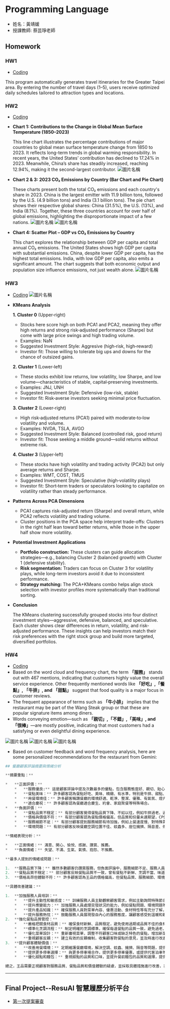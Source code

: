 # Programming Language
* 姓名：黃靖媛
* 授課教師: 蔡芸琤老師


## Homework
### HW1
* [Coding](HW1/HW1.ipynb)


This program automatically generates travel itineraries for the Greater Taipei area. By entering the number of travel days (1–5), users receive optimized daily schedules tailored to attraction types and locations.

### HW2
* [Coding](HW2/HW2.ipynb)
* **Chart 1: Contributions to the Change in Global Mean Surface Temperature (1850–2023)**  

  This line chart illustrates the percentage contributions of major countries to global mean surface temperature change from 1850 to 2023. It reflects long-term trends in global warming responsibility. In recent years, the United States’ contribution has declined to 17.24% in 2023. Meanwhile, China’s share has steadily increased, reaching 12.94%, making it the second-largest contributor.
![圖片名稱](HW2/chart1_LineGraph.png)

* **Chart 2 & 3: 2023 CO₂ Emissions by Country (Bar Chart and Pie Chart)**  

  These charts present both the total CO₂ emissions and each country's share in 2023. China is the largest emitter with 11.9 billion tons, followed by the U.S. (4.9 billion tons) and India (3.1 billion tons). The pie chart shows their respective global shares: China (31.5%), the U.S. (13%), and India (8.1%). Together, these three countries account for over half of global emissions, highlighting the disproportionate impact of a few nations.
![圖片名稱](HW2/chart2_BarChart.png)
![圖片名稱](HW2/chart3_PieChart.png)

* **Chart 4: Scatter Plot – GDP vs CO₂ Emissions by Country**  

  This chart explores the relationship between GDP per capita and total annual CO₂ emissions. The United States shows high GDP per capita with substantial emissions. China, despite lower GDP per capita, has the highest total emissions. India, with low GDP per capita, also emits a significant amount. The chart suggests that both economic output and population size influence emissions, not just wealth alone.
![圖片名稱](HW2/chart4_ScatterPlot.png)


### HW3
* [Coding](HW3/HW3.ipynb)
![圖片名稱](HW3/KMeans_PCA.png)

- **KMeans Analysis**

  **1. Cluster 0** (Upper‑right)  
    - Stocks here score high on both PCA1 and PCA2, meaning they offer high returns and strong risk‑adjusted performance (Sharpe) but come with large price swings and high trading volume.  
    - Examples: NaN
    - Suggested Investment Style: Aggresive (high‑risk, high‑reward)
    - Investor fit: Those willing to tolerate big ups and downs for the chance of outsized gains.

  **2. Cluster 1** (Lower‑left)  
    - These stocks exhibit low returns, low volatility, low Sharpe, and low volume—characteristics of stable, capital‑preserving investments.  
    - Examples: JNJ, UNH
    - Suggested Investment Style: Defensive (low‑risk, stable)
    - Investor fit: Risk‑averse investors seeking minimal price fluctuation.

  **3. Cluster 2** (Lower‑right)  
    - High risk‑adjusted returns (PCA1) paired with moderate‑to‑low volatility and volume.  
    - Examples: NVDA, TSLA, AVGO
    - Suggested Investment Style: Balanced (controlled risk, good return)
    - Investor fit: Those seeking a middle ground—solid returns without extreme risk.

  **4. Cluster 3** (Upper‑left)  
    - These stocks have high volatility and trading activity (PCA2) but only average returns and Sharpe.  
    - Examples: WMT, COST, TMUS
    - Suggested Investment Style: Speculative (high‑volatility plays)
    - Investor fit: Short‑term traders or speculators looking to capitalize on volatility rather than steady performance.

- **Patterns Across PCA Dimensions**
  - PCA1 captures risk-adjusted return (Sharpe) and overall return, while PCA2 reflects volatility and trading volume.
  - Cluster positions in the PCA space help interpret trade-offs: Clusters in the right half lean toward better returns, while those in the upper half show more volatility.

- **Potential Investment Applications**
  - **Portfolio construction:** These clusters can guide allocation strategies—e.g., balancing Cluster 2 (balanced growth) with Cluster 1 (defensive stability).
  - **Risk segmentation:** Traders can focus on Cluster 3 for volatility plays, while long-term investors avoid it due to inconsistent performance.
  - **Strategy matching:** The PCA+KMeans combo helps align stock selection with investor profiles more systematically than traditional sorting.

- **Conclusion**  

  The KMeans clustering successfully grouped stocks into four distinct investment styles—aggressive, defensive, balanced, and speculative. Each cluster shows clear differences in return, volatility, and risk-adjusted performance. These insights can help investors match their risk preferences with the right stock group and build more targeted, diversified portfolios.


### HW4
* [Coding](HW4/HW4.ipynb)
* Based on the word cloud and frequency chart, the term **「服務」** stands out with 467 mentions, indicating that customers highly value the overall service experience. Other frequently mentioned words like **「好吃」,「餐點」, 「牛排」, and 「甜點」** suggest that food quality is a major focus in customer reviews.
* The frequent appearance of terms such as **「牛小排」** implies that the restaurant may be part of the Wang Steak group or that these are popular signature items among diners.
* Words conveying emotion—such as **「親切」,「不錯」,「美味」, and 「很棒」**—are mostly positive, indicating that most customers had a satisfying or even delightful dining experience.

![圖片名稱](HW4/WordCloud.png)
![圖片名稱](HW4/keywords_chart.png)
![圖片名稱](HW4/rating_chart.png)
* Based on customer feedback and word frequency analysis, here are some personalized recommendations for the restaurant from Gemini:
```python
## 餐廳顧客評論摘要與情緒分析

**摘要重點：**

*   **正面評價：**
    *   **服務優良:** 這是顧客評論中提及次數最多的優點，包含服務態度好、親切、貼心、周到、用心、有禮貌、快速、專業等。許多顧客對服務人員的個別表現表示讚賞 (例如：劉康鴻先生、孟婷等)。
    *   **餐點美味：** 許多顧客認為餐點好吃、美味、精緻、有水準，特別是牛排、甜點、湯品等。部分顧客提及特定餐點值得推薦 (例如：王品牛小排、犢牛肋排、法式牛尾清湯等)。
    *   **用餐環境佳：** 許多顧客稱讚餐廳的環境舒適、乾淨、整潔、優雅、有氣氛、燈光美、安靜等。
    *   **適合慶祝：** 許多顧客認為餐廳適合慶生、約會、家庭聚餐等特殊場合。
*   **負面評價：**
    *   **餐點品質不穩定：** 有部分顧客覺得餐點品質下降、不如以往，例如牛排過老、過柴、有筋、太油，龍蝦肉質過硬、不新鮮，湯品過鹹、過冷，海鮮清湯味道普通，甜點表現不佳等。
    *   **價格與價值不符：** 有部分顧客認為餐點價格偏高，但品質和份量未達期望，CP值不高。
    *   **服務細節不足：** 有部分顧客提到服務細節有待加強，例如上餐速度慢、對特殊需求 (如生日優惠、過敏) 的主動告知不足、桌面清理不夠、未及時續杯等。
    *   **環境問題：** 有部分顧客反映餐廳空調位置不佳、蚊蟲多、座位擁擠、隔音差、停車不便等。

**情緒表現分析：**

*   **正面情緒：** 滿意、開心、愉悅、感謝、讚賞、推薦。
*   **負面情緒：** 失望、不滿、生氣、氣憤、抱怨、不推薦。

**最多人提到的情緒或問題：**

1.  **服務品質下降：** 雖然多數顧客仍讚賞服務，但負面評論中，服務細節不足、服務人員不夠主動積極、處理問題不夠完善等情況被頻繁提及。
2.  **餐點品質不穩定：** 部分顧客反映餐點品質不一致，曾有餐點不新鮮、烹調不當、味道普通等情況發生，未能達到與價格相符的期待。
3.  **價格高昂但體驗不符：** 許多顧客認為王品的價格偏高，但餐點品質、服務細節、環境等方面未能提供相應的高價值體驗。

**具體改善建議：**

1.  **加強服務人員培訓：**
    *   **提升主動性和敏感度：** 訓練服務人員主動觀察顧客需求，例如主動詢問特殊節日需求、及時提供餐巾擋湯汁等。
    *   **提升應變能力：** 加強服務人員處理突發狀況的能力，例如餐點問題、環境問題等，並提供明確的處理流程和補償方案。
    *   **提升產品知識：** 確保服務人員對菜單內容、優惠活動、食材特性等有充分了解，能提供準確的資訊。
    *   **提升服務熱忱：** 鼓勵服務人員展現發自內心的服務態度，讓顧客感受到溫暖和親切。
2.  **強化餐點品質管控：**
    *   **嚴格把關食材品質：** 確保食材新鮮、品質穩定，避免使用過期或品質不佳的食材。
    *   **標準化烹調流程：** 制定明確的烹調標準，確保每道餐點的品質一致，避免過老、過柴等情況發生。
    *   **優化菜單設計：** 重新審視菜單，調整不符顧客口味或缺乏特色的餐點，增加新菜色或調整烹調方式。
    *   **重視顧客反饋：** 建立有效的反饋機制，收集顧客對餐點的意見，並及時進行改進。
3.  **提升顧客體驗價值：**
    *   **改善用餐環境：** 定期維護餐廳環境，解決空調、蚊蟲、擁擠、隔音等問題，提供更舒適的用餐體驗。
    *   **提供更多停車選擇：** 與更多停車場合作，提供更多停車優惠，或提供代客泊車等服務，解決停車不便的問題。
    *   **優化甜點和麵包：** 重視甜點的品質和口味，並提升餐前麵包的品質和選擇，提供更多驚喜和美味。

總之，王品需要正視顧客對服務品質、餐點品質和價值體驗的疑慮，並採取具體措施進行改善，才能維持品牌形象和顧客忠誠度。
```

***

## Final Project--ResuAI 智慧履歷分析平台
* [第一次提案審查](https://youtu.be/wCUb0VOu1YE)


